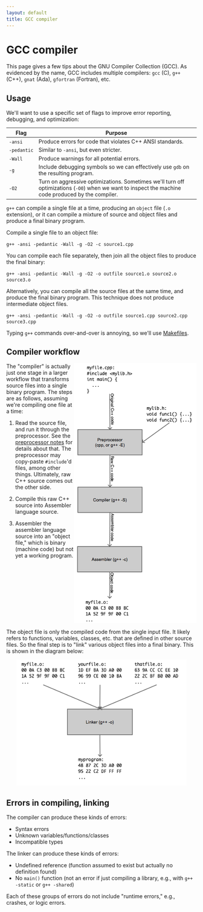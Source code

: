 ```yaml
---
layout: default
title: GCC compiler
---
```


# GCC compiler

This page gives a few tips about the GNU Compiler Collection (GCC). As
evidenced by the name, GCC includes multiple compilers: `gcc` (C),
`g++` (C++), `gnat` (Ada), `gfortran` (Fortran), etc.

## Usage

We'll want to use a specific set of flags to improve error reporting,
debugging, and optimization:

<table>
<thead><th>Flag</th><th>Purpose</th></thead>
<tbody>
<tr>
<td>
<code>-ansi</code>
</td>
<td>
Produce errors for code that violates C++ ANSI standards.
</td>
</tr>
<tr>
<td>
<code style="white-space: nowrap;">-pedantic</code>
</td>
<td>
Similar to <code>-ansi</code>, but even stricter.
</td>
</tr>
<tr>
<td>
<code>-Wall</code>
</td>
<td>
Produce warnings for all potential errors.
</td>
</tr>
<tr>
<td>
<code>-g</code>
</td>
<td>
Include debugging symbols so we can effectively use <code>gdb</code>
on the resulting program.
</td>
</tr>
<tr>
<td>
<code>-O2</code>
</td>
<td>
Turn on aggressive optimizations. Sometimes we'll turn off
optimizations (<code>-O0</code>) when we want to inspect the machine
code produced by the compiler.
</td>
</tr>
</tbody>
</table>

`g++` can compile a single file at a time, producing an `object` file
(`.o` extension), or it can compile a mixture of source and object
files and produce a final binary program.

Compile a single file to an object file:

```
g++ -ansi -pedantic -Wall -g -O2 -c source1.cpp
```

You can compile each file separately, then join all the object files
to produce the final binary:

```
g++ -ansi -pedantic -Wall -g -O2 -o outfile source1.o source2.o source3.o
```

Alternatively, you can compile all the source files at the same time,
and produce the final binary program. This technique does not produce
intermediate object files.

```
g++ -ansi -pedantic -Wall -g -O2 -o outfile source1.cpp source2.cpp source3.cpp
```

Typing `g++` commands over-and-over is annoying, so we'll use
[Makefiles](/lecture/makefiles.html).

## Compiler workflow

<img src="/images/compiler-workflow.png" align="right" alt="Compiler workflow" />

The "compiler" is actually just one stage in a larger workflow that
transforms source files into a single binary program. The steps are as
follows, assuming we're compiling one file at a time:

1. Read the source file, and run it through the preprocessor. See the
   [preprocessor notes](/lecture/preprocessor.html) for details about
   that. The preprocessor may copy-paste `#include`'d files, among
   other things. Ultimately, raw C++ source comes out the other side.

2. Compile this raw C++ source into Assembler language source.

3. Assembler the assembler language source into an "object file,"
   which is binary (machine code) but not yet a working program.

<div style="clear: both;"></div>

The object file is only the compiled code from the single input
file. It likely refers to functions, variables, classes, etc. that are
defined in other source files. So the final step is to "link" various
object files into a final binary. This is shown in the diagram below:

<div style="text-align: center;">
<img src="/images/compiler-linker.png" alt="Linker" />
</div>

## Errors in compiling, linking

The compiler can produce these kinds of errors:

- Syntax errors
- Unknown variables/functions/classes
- Incompatible types

The linker can produce these kinds of errors:

- Undefined reference (function assumed to exist but actually no
  definition found)
- No `main()` function (not an error if just compiling a library,
  e.g., with `g++ -static` or `g++ -shared`)

Each of these groups of errors do not include "runtime errors," e.g.,
crashes, or logic errors.
